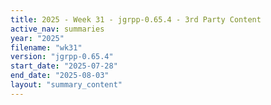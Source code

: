 ```yaml
---
title: 2025 - Week 31 - jgrpp-0.65.4 - 3rd Party Content
active_nav: summaries
year: "2025"
filename: "wk31"
version: "jgrpp-0.65.4"
start_date: "2025-07-28"
end_date: "2025-08-03"
layout: "summary_content"
---
```

